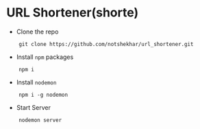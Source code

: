 # URL Shortener(shorte)

- Clone the repo
``` 
    git clone https://github.com/notshekhar/url_shortener.git 
```
- Install `npm` packages
```
    npm i
```
- Install `nodemon`
```
    npm i -g nodemon
```
- Start Server
```
    nodemon server
```